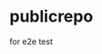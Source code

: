 # publicrepo
for e2e test


































































































































































































































































































































































































































































































































































